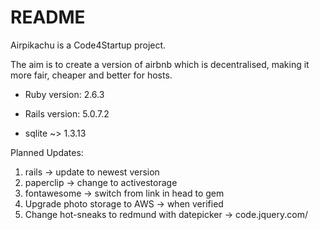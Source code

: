 # README

Airpikachu is a Code4Startup project.

The aim is to create a version of airbnb which is decentralised, making it more fair, cheaper and better for hosts.

* Ruby version: 2.6.3

* Rails version: 5.0.7.2

* sqlite ~> 1.3.13

Planned Updates:
1. rails -> update to newest version
2. paperclip -> change to activestorage
3. fontawesome -> switch from link in head to gem
4. Upgrade photo storage to AWS -> when verified
5. Change hot-sneaks to redmund with datepicker -> code.jquery.com/
